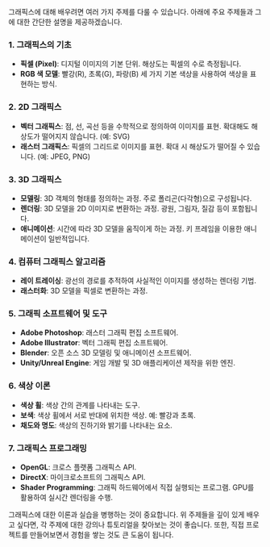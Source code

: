 그래픽스에 대해 배우려면 여러 가지 주제를 다룰 수 있습니다. 아래에 주요 주제들과 그에 대한 간단한 설명을 제공하겠습니다.

### 1. 그래픽스의 기초
- **픽셀 (Pixel)**: 디지털 이미지의 기본 단위. 해상도는 픽셀의 수로 측정됩니다.
- **RGB 색 모델**: 빨강(R), 초록(G), 파랑(B) 세 가지 기본 색상을 사용하여 색상을 표현하는 방식.

### 2. 2D 그래픽스
- **벡터 그래픽스**: 점, 선, 곡선 등을 수학적으로 정의하여 이미지를 표현. 확대해도 해상도가 떨어지지 않습니다. (예: SVG)
- **래스터 그래픽스**: 픽셀의 그리드로 이미지를 표현. 확대 시 해상도가 떨어질 수 있습니다. (예: JPEG, PNG)

### 3. 3D 그래픽스
- **모델링**: 3D 객체의 형태를 정의하는 과정. 주로 폴리곤(다각형)으로 구성됩니다.
- **렌더링**: 3D 모델을 2D 이미지로 변환하는 과정. 광원, 그림자, 질감 등이 포함됩니다.
- **애니메이션**: 시간에 따라 3D 모델을 움직이게 하는 과정. 키 프레임을 이용한 애니메이션이 일반적입니다.

### 4. 컴퓨터 그래픽스 알고리즘
- **레이 트레이싱**: 광선의 경로를 추적하여 사실적인 이미지를 생성하는 렌더링 기법.
- **래스터화**: 3D 모델을 픽셀로 변환하는 과정.

### 5. 그래픽 소프트웨어 및 도구
- **Adobe Photoshop**: 래스터 그래픽 편집 소프트웨어.
- **Adobe Illustrator**: 벡터 그래픽 편집 소프트웨어.
- **Blender**: 오픈 소스 3D 모델링 및 애니메이션 소프트웨어.
- **Unity/Unreal Engine**: 게임 개발 및 3D 애플리케이션 제작을 위한 엔진.

### 6. 색상 이론
- **색상 휠**: 색상 간의 관계를 나타내는 도구.
- **보색**: 색상 휠에서 서로 반대에 위치한 색상. 예: 빨강과 초록.
- **채도와 명도**: 색상의 진하기와 밝기를 나타내는 요소.

### 7. 그래픽스 프로그래밍
- **OpenGL**: 크로스 플랫폼 그래픽스 API.
- **DirectX**: 마이크로소프트의 그래픽스 API.
- **Shader Programming**: 그래픽 하드웨어에서 직접 실행되는 프로그램. GPU를 활용하여 실시간 렌더링을 수행.

그래픽스에 대한 이론과 실습을 병행하는 것이 중요합니다. 위 주제들을 깊이 있게 배우고 싶다면, 각 주제에 대한 강의나 튜토리얼을 찾아보는 것이 좋습니다. 또한, 직접 프로젝트를 만들어보면서 경험을 쌓는 것도 큰 도움이 됩니다.